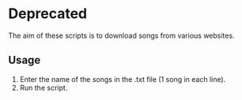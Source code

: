 # Deprecated

The aim of these scripts is to download songs from various websites.

## Usage
1. Enter the name of the songs in the .txt file (1 song in each line).
2. Run the script.

